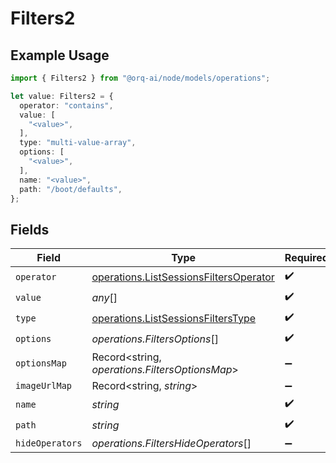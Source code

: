# Filters2

## Example Usage

```typescript
import { Filters2 } from "@orq-ai/node/models/operations";

let value: Filters2 = {
  operator: "contains",
  value: [
    "<value>",
  ],
  type: "multi-value-array",
  options: [
    "<value>",
  ],
  name: "<value>",
  path: "/boot/defaults",
};
```

## Fields

| Field                                                                                            | Type                                                                                             | Required                                                                                         | Description                                                                                      |
| ------------------------------------------------------------------------------------------------ | ------------------------------------------------------------------------------------------------ | ------------------------------------------------------------------------------------------------ | ------------------------------------------------------------------------------------------------ |
| `operator`                                                                                       | [operations.ListSessionsFiltersOperator](../../models/operations/listsessionsfiltersoperator.md) | :heavy_check_mark:                                                                               | N/A                                                                                              |
| `value`                                                                                          | *any*[]                                                                                          | :heavy_check_mark:                                                                               | N/A                                                                                              |
| `type`                                                                                           | [operations.ListSessionsFiltersType](../../models/operations/listsessionsfilterstype.md)         | :heavy_check_mark:                                                                               | N/A                                                                                              |
| `options`                                                                                        | *operations.FiltersOptions*[]                                                                    | :heavy_check_mark:                                                                               | N/A                                                                                              |
| `optionsMap`                                                                                     | Record<string, *operations.FiltersOptionsMap*>                                                   | :heavy_minus_sign:                                                                               | N/A                                                                                              |
| `imageUrlMap`                                                                                    | Record<string, *string*>                                                                         | :heavy_minus_sign:                                                                               | N/A                                                                                              |
| `name`                                                                                           | *string*                                                                                         | :heavy_check_mark:                                                                               | N/A                                                                                              |
| `path`                                                                                           | *string*                                                                                         | :heavy_check_mark:                                                                               | N/A                                                                                              |
| `hideOperators`                                                                                  | *operations.FiltersHideOperators*[]                                                              | :heavy_minus_sign:                                                                               | N/A                                                                                              |